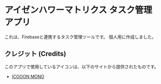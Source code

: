 # アイゼンハワーマトリクス タスク管理アプリ

これは、Firebaseと連携するタスク管理ツールです。
個人用に作成しました。

## クレジット (Credits)

このアプリで使用しているアイコンは、以下のサイトから提供されたものです。

- [ICOOON MONO](https://icooon-mono.com/)

